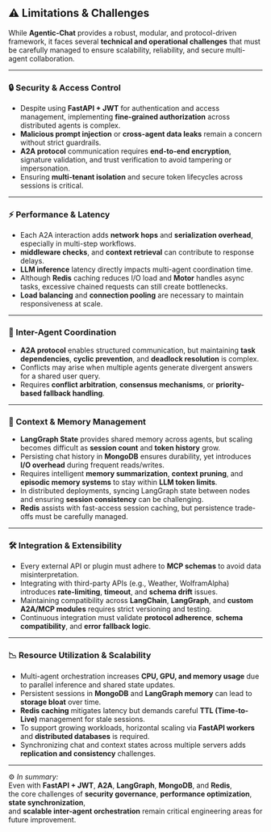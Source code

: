 ## ⚠️ Limitations & Challenges  

While **Agentic-Chat** provides a robust, modular, and protocol-driven framework, it faces several **technical and operational challenges** that must be carefully managed to ensure scalability, reliability, and secure multi-agent collaboration.

---

### 🔒 Security & Access Control  
- Despite using **FastAPI + JWT** for authentication and access management, implementing **fine-grained authorization** across distributed agents is complex.  
- **Malicious prompt injection** or **cross-agent data leaks** remain a concern without strict guardrails.  
- **A2A protocol** communication requires **end-to-end encryption**, signature validation, and trust verification to avoid tampering or impersonation.   
- Ensuring **multi-tenant isolation** and secure token lifecycles across sessions is critical.  

---

### ⚡ Performance & Latency  
- Each A2A interaction adds **network hops** and **serialization overhead**, especially in multi-step workflows.  
- **middleware checks**, and **context retrieval** can contribute to response delays.  
- **LLM inference** latency directly impacts multi-agent coordination time.  
- Although **Redis** caching reduces I/O load and **Motor** handles async tasks, excessive chained requests can still create bottlenecks.  
- **Load balancing** and **connection pooling** are necessary to maintain responsiveness at scale.  

---

### 🔄 Inter-Agent Coordination  
- **A2A protocol** enables structured communication, but maintaining **task dependencies**, **cyclic prevention**, and **deadlock resolution** is complex.  
- Conflicts may arise when multiple agents generate divergent answers for a shared user query.  
- Requires **conflict arbitration**, **consensus mechanisms**, or **priority-based fallback handling**.   

---

### 🧠 Context & Memory Management  
- **LangGraph State** provides shared memory across agents, but scaling becomes difficult as **session count** and **token history** grow.  
- Persisting chat history in **MongoDB** ensures durability, yet introduces **I/O overhead** during frequent reads/writes.  
- Requires intelligent **memory summarization**, **context pruning**, and **episodic memory systems** to stay within **LLM token limits**.  
- In distributed deployments, syncing LangGraph state between nodes and ensuring **session consistency** can be challenging.  
- **Redis** assists with fast-access session caching, but persistence trade-offs must be carefully managed.  

---

### 🛠️ Integration & Extensibility  
- Every external API or plugin must adhere to **MCP schemas** to avoid data misinterpretation.  
- Integrating with third-party APIs (e.g., Weather, WolframAlpha) introduces **rate-limiting**, **timeout**, and **schema drift** issues.  
- Maintaining compatibility across **LangChain**, **LangGraph**, and **custom A2A/MCP modules** requires strict versioning and testing.  
- Continuous integration must validate **protocol adherence**, **schema compatibility**, and **error fallback logic**.  

---

### 📉 Resource Utilization & Scalability  
- Multi-agent orchestration increases **CPU, GPU, and memory usage** due to parallel inference and shared state updates.  
- Persistent sessions in **MongoDB** and **LangGraph memory** can lead to **storage bloat** over time.  
- **Redis caching** mitigates latency but demands careful **TTL (Time-to-Live)** management for stale sessions.  
- To support growing workloads, horizontal scaling via **FastAPI workers** and **distributed databases** is required.  
- Synchronizing chat and context states across multiple servers adds **replication and consistency** challenges.  

---

⚙️ *In summary:*  
Even with **FastAPI + JWT**, **A2A**, **LangGraph**, **MongoDB**, and **Redis**,  
the core challenges of **security governance**, **performance optimization**, **state synchronization**,  
and **scalable inter-agent orchestration** remain critical engineering areas for future improvement.